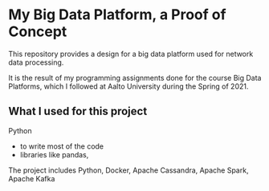 # My Big Data Platform, a Proof of Concept

This repository provides a design for a big data platform used for network data processing.

It is the result of my programming assignments done for the course Big Data Platforms, 
which I followed at Aalto University during the Spring of 2021.

## What I used for this project
Python
- to write most of the code
- libraries like pandas, 

The project includes Python, Docker, Apache Cassandra, Apache Spark, Apache Kafka

